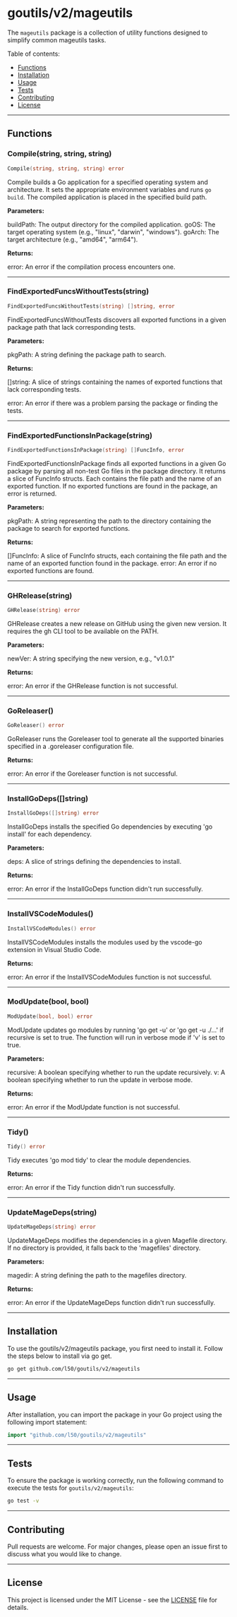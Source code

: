 # goutils/v2/mageutils

The `mageutils` package is a collection of utility functions
designed to simplify common mageutils tasks.

Table of contents:

- [Functions](#functions)
- [Installation](#installation)
- [Usage](#usage)
- [Tests](#tests)
- [Contributing](#contributing)
- [License](#license)

---

## Functions

### Compile(string, string, string)

```go
Compile(string, string, string) error
```

Compile builds a Go application for a specified operating system and
architecture. It sets the appropriate environment variables and runs `go
build`. The compiled application is placed in the specified build path.

**Parameters:**

buildPath: The output directory for the compiled application.
goOS: The target operating system (e.g., "linux", "darwin", "windows").
goArch: The target architecture (e.g., "amd64", "arm64").

**Returns:**

error: An error if the compilation process encounters one.

---

### FindExportedFuncsWithoutTests(string)

```go
FindExportedFuncsWithoutTests(string) []string, error
```

FindExportedFuncsWithoutTests discovers all exported functions in a given
package path that lack corresponding tests.

**Parameters:**

pkgPath: A string defining the package path to search.

**Returns:**

[]string: A slice of strings containing the names of exported functions that
lack corresponding tests.

error: An error if there was a problem parsing the package or finding the tests.

---

### FindExportedFunctionsInPackage(string)

```go
FindExportedFunctionsInPackage(string) []FuncInfo, error
```

FindExportedFunctionsInPackage finds all exported functions in a given Go
package by parsing all non-test Go files in the package directory. It returns
a slice of FuncInfo structs. Each contains the file path and the name of an
exported function. If no exported functions are found in the package, an
error is returned.

**Parameters:**

pkgPath: A string representing the path to the directory containing the package
to search for exported functions.

**Returns:**

[]FuncInfo: A slice of FuncInfo structs, each containing the file path and the
name of an exported function found in the package.
error: An error if no exported functions are found.

---

### GHRelease(string)

```go
GHRelease(string) error
```

GHRelease creates a new release on GitHub using the given new version.
It requires the gh CLI tool to be available on the PATH.

**Parameters:**

newVer: A string specifying the new version, e.g., "v1.0.1"

**Returns:**

error: An error if the GHRelease function is not successful.

---

### GoReleaser()

```go
GoReleaser() error
```

GoReleaser runs the Goreleaser tool to generate all the supported binaries
specified in a .goreleaser configuration file.

**Returns:**

error: An error if the Goreleaser function is not successful.

---

### InstallGoDeps([]string)

```go
InstallGoDeps([]string) error
```

InstallGoDeps installs the specified Go dependencies by executing 'go install'
for each dependency.

**Parameters:**

deps: A slice of strings defining the dependencies to install.

**Returns:**

error: An error if the InstallGoDeps function didn't run successfully.

---

### InstallVSCodeModules()

```go
InstallVSCodeModules() error
```

InstallVSCodeModules installs the modules used by the vscode-go extension in
Visual Studio Code.

**Returns:**

error: An error if the InstallVSCodeModules function is not successful.

---

### ModUpdate(bool, bool)

```go
ModUpdate(bool, bool) error
```

ModUpdate updates go modules by running 'go get -u' or 'go get -u ./...' if
recursive is set to true. The function will run in verbose mode if 'v' is
set to true.

**Parameters:**

recursive: A boolean specifying whether to run the update recursively.
v: A boolean specifying whether to run the update in verbose mode.

**Returns:**

error: An error if the ModUpdate function is not successful.

---

### Tidy()

```go
Tidy() error
```

Tidy executes 'go mod tidy' to clear the module dependencies.

**Returns:**

error: An error if the Tidy function didn't run successfully.

---

### UpdateMageDeps(string)

```go
UpdateMageDeps(string) error
```

UpdateMageDeps modifies the dependencies in a given Magefile directory.
If no directory is provided, it falls back to the 'magefiles' directory.

**Parameters:**

magedir: A string defining the path to the magefiles directory.

**Returns:**

error: An error if the UpdateMageDeps function didn't run successfully.

---

## Installation

To use the goutils/v2/mageutils package, you first need to install it.
Follow the steps below to install via go get.

```bash
go get github.com/l50/goutils/v2/mageutils
```

---

## Usage

After installation, you can import the package in your Go project
using the following import statement:

```go
import "github.com/l50/goutils/v2/mageutils"
```

---

## Tests

To ensure the package is working correctly, run the following
command to execute the tests for `goutils/v2/mageutils`:

```bash
go test -v
```

---

## Contributing

Pull requests are welcome. For major changes,
please open an issue first to discuss what
you would like to change.

---

## License

This project is licensed under the MIT
License - see the [LICENSE](../LICENSE)
file for details.
